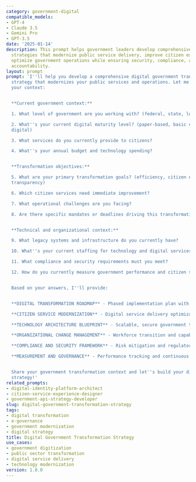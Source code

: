 ```yaml
---
category: government-digital
compatible_models:
- GPT-4
- Claude 3.5
- Gemini Pro
- GPT-3.5
date: '2025-01-14'
description: This prompt helps government leaders develop comprehensive digital transformation
  strategies that modernize public service delivery, improve citizen experience, and
  optimize government operations while ensuring security, compliance, and democratic
  accountability.
layout: prompt
prompt: 'I''ll help you develop a comprehensive digital government transformation
  strategy that modernizes your public services and operations. Let me understand
  your context:


  **Current government context:**

  1. What level of government are you working with? (federal, state, local, municipal)

  2. What''s your current digital maturity level? (paper-based, basic online, integrated
  digital)

  3. What services do you currently provide to citizens?

  4. What''s your annual budget and technology spending?


  **Transformation objectives:**

  5. What are your primary transformation goals? (efficiency, citizen experience,
  transparency)

  6. Which citizen services need immediate improvement?

  7. What operational challenges are you facing?

  8. Are there specific mandates or deadlines driving this transformation?


  **Technical and organizational context:**

  9. What legacy systems and infrastructure do you currently have?

  10. What''s your current staffing for technology and digital services?

  11. What compliance and security requirements must you meet?

  12. How do you currently measure government performance and citizen satisfaction?


  Based on your answers, I''ll provide:


  **DIGITAL TRANSFORMATION ROADMAP** - Phased implementation plan with clear priorities

  **CITIZEN SERVICE MODERNIZATION** - Digital service delivery optimization strategy

  **TECHNOLOGY ARCHITECTURE BLUEPRINT** - Scalable, secure government technology foundation

  **ORGANIZATIONAL CHANGE MANAGEMENT** - Workforce transition and capability development

  **COMPLIANCE AND SECURITY FRAMEWORK** - Risk mitigation and regulatory adherence

  **MEASUREMENT AND GOVERNANCE** - Performance tracking and continuous improvement


  Share your government transformation context and let''s build your digital government
  strategy!'
related_prompts:
- digital-identity-platform-architect
- citizen-service-experience-designer
- government-api-strategy-developer
slug: digital-government-transformation-strategy
tags:
- digital transformation
- e-governance
- government modernization
- digital strategy
title: Digital Government Transformation Strategy
use_cases:
- government digitization
- public sector transformation
- digital service delivery
- technology modernization
version: 1.0.0
---
```


